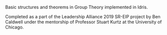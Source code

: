 Basic structures and theorems in Group Theory implemented in Idris.

Completed as a part of the Leadership Alliance 2019 SR-EIP project
by Ben Caldwell under the mentorship of Professor Stuart Kurtz at the 
University of Chicago.
